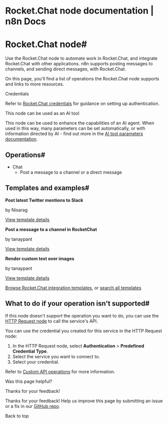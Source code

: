 # Rocket.Chat node documentation | n8n Docs

[ ](https://github.com/n8n-io/n8n-docs/edit/main/docs/integrations/builtin/app-nodes/n8n-nodes-base.rocketchat.md "Edit this page")

# Rocket.Chat node#

Use the Rocket.Chat node to automate work in Rocket.Chat, and integrate Rocket.Chat with other applications. n8n supports posting messages to channels, and sending direct messages, with Rocket.Chat. 

On this page, you'll find a list of operations the Rocket.Chat node supports and links to more resources.

Credentials

Refer to [Rocket.Chat credentials](../../credentials/rocketchat/) for guidance on setting up authentication. 

This node can be used as an AI tool

This node can be used to enhance the capabilities of an AI agent. When used in this way, many parameters can be set automatically, or with information directed by AI - find out more in the [AI tool parameters documentation](../../../../advanced-ai/examples/using-the-fromai-function/).

## Operations#

  * Chat
    * Post a message to a channel or a direct message

## Templates and examples#

**Post latest Twitter mentions to Slack**

by Nisarag

[View template details](https://n8n.io/workflows/617-post-latest-twitter-mentions-to-slack/)

**Post a message to a channel in RocketChat**

by tanaypant

[View template details](https://n8n.io/workflows/462-post-a-message-to-a-channel-in-rocketchat/)

**Render custom text over images**

by tanaypant

[View template details](https://n8n.io/workflows/365-render-custom-text-over-images/)

[Browse Rocket.Chat integration templates](https://n8n.io/integrations/rocketchat/), or [search all templates](https://n8n.io/workflows/)

## What to do if your operation isn't supported#

If this node doesn't support the operation you want to do, you can use the [HTTP Request node](../../core-nodes/n8n-nodes-base.httprequest/) to call the service's API.

You can use the credential you created for this service in the HTTP Request node: 

  1. In the HTTP Request node, select **Authentication** > **Predefined Credential Type**.
  2. Select the service you want to connect to.
  3. Select your credential.

Refer to [Custom API operations](../../../custom-operations/) for more information.

Was this page helpful? 

Thanks for your feedback! 

Thanks for your feedback! Help us improve this page by submitting an issue or a fix in our [GitHub repo](https://github.com/n8n-io/n8n-docs). 

Back to top